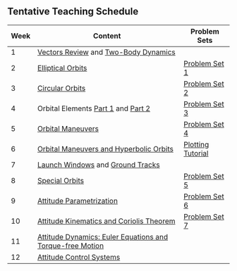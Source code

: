 ## Tentative Teaching Schedule

| Week | Content                                                                                                                                                                                                            | Problem Sets                                                                                                 |
| ---- | ------------------------------------------------------------------------------------------------------------------------------------------------------------------------------------------------------------------ | ------------------------------------------------------------------------------------------------------------ |
| 1    | [Vectors Review](https://www.angadhn.com/SpacecraftDynamics/orbital-mechanics/Lecture1/Lecture1.html) and [Two-Body Dynamics](https://www.angadhn.com/SpacecraftDynamics/orbital-mechanics/Lecture2/Lecture2.html) |                                                                                                              |
| 2    | [Elliptical Orbits](https://www.angadhn.com/SpacecraftDynamics/orbital-mechanics/Lecture3/Lecture3.html)                                                                                                           | [Problem Set 1](https://www.angadhn.com/SpacecraftDynamics/unsolved_problems/PS1/PS1.html)                   |
| 3    | [Circular Orbits](https://www.angadhn.com/SpacecraftDynamics/orbital-mechanics/Lecture4/Lecture4.html)                                                                                                             | [Problem Set 2](https://www.angadhn.com/SpacecraftDynamics/unsolved_problems/PS2/PS2.html)                   |
| 4    | Orbital Elements [Part 1](https://www.angadhn.com/SpacecraftDynamics/orbital-mechanics/Lecture5/Lecture5.html) and [Part 2](https://www.angadhn.com/SpacecraftDynamics/orbital-mechanics/Lecture6/Lecture6.html)   | [Problem Set 3](https://www.angadhn.com/SpacecraftDynamics/unsolved_problems/PS3/PS3.html)                   |
| 5    | [Orbital Maneuvers](https://www.angadhn.com/SpacecraftDynamics/orbital-mechanics/Lecture7/Lecture7.html)                                                                                                           | [Problem Set 4](https://www.angadhn.com/SpacecraftDynamics/unsolved_problems/PS4/PS4.html)                   |
| 6    | [Orbital Maneuvers and Hyperbolic Orbits](https://www.angadhn.com/SpacecraftDynamics/orbital-mechanics/Lecture8/Lecture8.html)                                                                                     | [Plotting Tutorial](https://www.angadhn.com/SpacecraftDynamics/unsolved_problems/PS5/plotting_tutorial.html) |
| 7    | [Launch Windows](https://www.angadhn.com/SpacecraftDynamics/orbital-mechanics/Lecture10/Lecture10.html) and [Ground Tracks](https://www.angadhn.com/SpacecraftDynamics/orbital-mechanics/Lecture11/Lecture11.html) |                                                                                                              |
| 8    | [Special Orbits](https://www.angadhn.com/SpacecraftDynamics/orbital-mechanics/Lecture12/Lecture12.html)                                                                                                            | [Problem Set 5](https://www.angadhn.com/SpacecraftDynamics/unsolved_problems/PS5/PS5.html)                                                                                           |
| 9    | [Attitude Parametrization]()                                                                                                                                                                                       | [Problem Set 6](https://www.angadhn.com/SpacecraftDynamics/unsolved_problems/PS6/PS6.html)                                                                                           |
| 10   | [Attitude Kinematics and Coriolis Theorem]()                                                                                                                                                                       | [Problem Set 7](https://www.angadhn.com/SpacecraftDynamics/unsolved_problems/PS7/PS7.html)                                                                                           |
| 11   | [Attitude Dynamics: Euler Equations and Torque-free Motion ]()                                                                                                                                                                                              |                                                                                                              |
| 12   | [Attitude Control Systems]()                                                                                                                                                                         |                                                                                                              |
